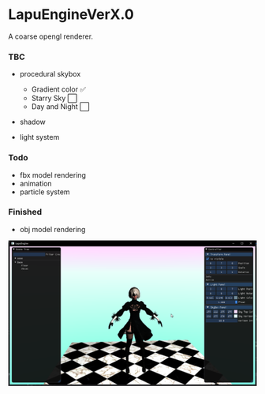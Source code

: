 # LapuEngineVerX.0

A coarse opengl renderer.

### TBC 
 
- procedural skybox
    - Gradient color ✅
    - Starry Sky ⬜
    - Day and Night ⬜

- shadow
- light system


### Todo

- fbx model rendering
- animation
- particle system


### Finished

- obj model rendering



![](https://github.com/llapuras/LapuEngineVerX.0/blob/master/display/1.png)